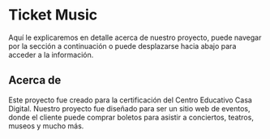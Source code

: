 # Ticket Music
Aquí le explicaremos en detalle acerca de nuestro proyecto, puede navegar por la sección a continuación o puede desplazarse hacia abajo para acceder a la información.

## Acerca de
Este proyecto fue creado para la certificación del Centro Educativo Casa Digital. Nuestro proyecto fue diseñado para ser un sitio web de eventos, donde el cliente puede comprar boletos para asistir a conciertos, teatros, museos y mucho más.